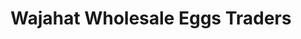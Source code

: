 ---
title: "Wajahat Wholesale Eggs Traders"
url: /karachi/wajahat-wholesale-eggs-traders/
shop: shop
---